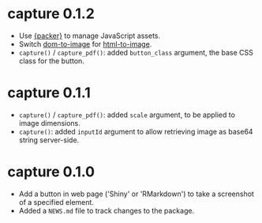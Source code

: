 # capture 0.1.2

* Use [{packer}](https://github.com/JohnCoene/packer) to manage JavaScript assets.
* Switch [dom-to-image](https://github.com/tsayen/dom-to-image) for [html-to-image](https://github.com/bubkoo/html-to-image).
* `capture()` / `capture_pdf()`: added `button_class` argument, the base CSS class for the button.


# capture 0.1.1

* `capture()` / `capture_pdf()`: added `scale` argument, to be applied to image dimensions.
* `capture()`: added `inputId` argument to allow retrieving image as base64 string server-side.


# capture 0.1.0

* Add a button in web page ('Shiny' or 'RMarkdown') to take a screenshot of a specified element.
* Added a `NEWS.md` file to track changes to the package.
